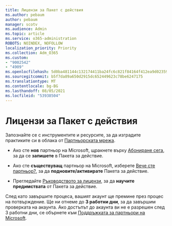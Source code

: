 ```yaml
---
title: Лицензи за Пакет с действия
ms.author: pebaum
author: pebaum
manager: scotv
ms.audience: Admin
ms.topic: article
ms.service: o365-administration
ROBOTS: NOINDEX, NOFOLLOW
localization_priority: Priority
ms.collection: Adm_O365
ms.custom:
- "9002542"
- "4909"
ms.openlocfilehash: 5d0ba481144c132174411ba24fc6c821f84164f412ea9d02359e520e33187862
ms.sourcegitcommit: b5f7da89a650d2915dc652449623c78be6247175
ms.translationtype: MT
ms.contentlocale: bg-BG
ms.lasthandoff: 08/05/2021
ms.locfileid: "53938504"
---
```

# <a name="action-pack-licenses"></a>Лицензи за Пакет с действия

Запознайте се с инструментите и ресурсите, за да изградите практиките си в облака от [Партньорската мрежа](https://aka.ms/MPNActionPack).

- Ако сте **нов** партньор на Microsoft, щракнете върху [Абониране сега](https://aka.ms/MPNActionPackNew), за да се **запишете** в Пакета за действие.

- Ако сте **съществуващ** партньор на Microsoft, изберете [Вече сте партньор?](https://aka.ms/MPNActionPackExisting), за да **подновите/активирате** Пакета за действие. 

- Прегледайте [Ръководството за лицензи](https://aka.ms/MPNActionPackGuide), за да **научите предимствата** от Пакета за действие. 

След като завършите процеса, вашият акаунт ще премине през процес на потвърждение. Ще ни отнеме до **3 работни дни**, за да завършим проверката на акаунта. Ако достъпът до акаунта ви не е разрешен след 3 работни дни, се обърнете към [Поддръжката за партньори на Microsoft](https://aka.ms/MPNActionPackSupport). 
